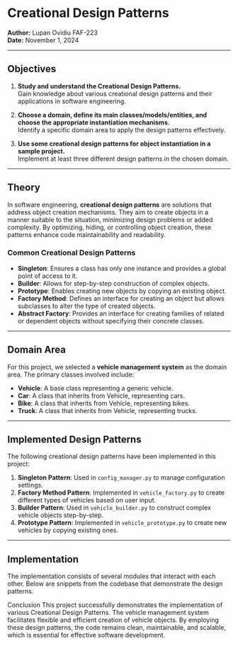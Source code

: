 # Creational Design Patterns

**Author:** Lupan Ovidiu FAF-223  
**Date:** November 1, 2024  

---

## Objectives

1. **Study and understand the Creational Design Patterns.**  
   Gain knowledge about various creational design patterns and their applications in software engineering.

2. **Choose a domain, define its main classes/models/entities, and choose the appropriate instantiation mechanisms.**  
   Identify a specific domain area to apply the design patterns effectively.

3. **Use some creational design patterns for object instantiation in a sample project.**  
   Implement at least three different design patterns in the chosen domain.

---

## Theory

In software engineering, **creational design patterns** are solutions that address object creation mechanisms. They aim to create objects in a manner suitable to the situation, minimizing design problems or added complexity. By optimizing, hiding, or controlling object creation, these patterns enhance code maintainability and readability.

### Common Creational Design Patterns

- **Singleton**: Ensures a class has only one instance and provides a global point of access to it.
- **Builder**: Allows for step-by-step construction of complex objects.
- **Prototype**: Enables creating new objects by copying an existing object.
- **Factory Method**: Defines an interface for creating an object but allows subclasses to alter the type of created objects.
- **Abstract Factory**: Provides an interface for creating families of related or dependent objects without specifying their concrete classes.

---

## Domain Area

For this project, we selected a **vehicle management system** as the domain area. The primary classes involved include:

- **Vehicle**: A base class representing a generic vehicle.
- **Car**: A class that inherits from Vehicle, representing cars.
- **Bike**: A class that inherits from Vehicle, representing bikes.
- **Truck**: A class that inherits from Vehicle, representing trucks.

---

## Implemented Design Patterns

The following creational design patterns have been implemented in this project:

1. **Singleton Pattern**: Used in `config_manager.py` to manage configuration settings.
2. **Factory Method Pattern**: Implemented in `vehicle_factory.py` to create different types of vehicles based on user input.
3. **Builder Pattern**: Used in `vehicle_builder.py` to construct complex vehicle objects step-by-step.
4. **Prototype Pattern**: Implemented in `vehicle_prototype.py` to create new vehicles by copying existing ones.

---

## Implementation

The implementation consists of several modules that interact with each other. Below are snippets from the codebase that demonstrate the design patterns.



Conclusion
This project successfully demonstrates the implementation of various Creational Design Patterns. The vehicle management system facilitates flexible and efficient creation of vehicle objects. By employing these design patterns, the code remains clean, maintainable, and scalable, which is essential for effective software development.
